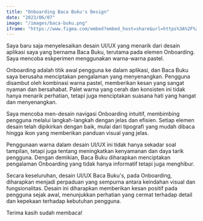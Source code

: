 ```yaml
---
title: "Onboarding Baca Buku's Design"
date: "2023/06/07"
image: "/images/baca-buku.png"
iframe: "https://www.figma.com/embed?embed_host=share&url=https%3A%2F%2Fwww.figma.com%2Ffile%2FikamvOTBdV7q5Mny3bndsc%2FBaca-Buku's-Design-App%3Ftype%3Ddesign%26mode%3Ddesign%26t%3DW6PvYfHl7xO1iffm-1"
---
```


<!-- @format -->

Saya baru saja menyelesaikan desain UI/UX yang menarik dari desain aplikasi saya yang bernama Baca Buku, terutama pada elemen Onboarding. Saya mencoba eskperimen menggunakan warna-warna pastel.

Onboarding adalah titik awal pengguna ke dalam aplikasi, dan Baca Buku saya berusaha menciptakan pengalaman yang menyenangkan. Pengguna disambut oleh kombinasi warna pastel, memberikan kesan yang sangat nyaman dan bersahabat. Palet warna yang cerah dan konsisten ini tidak hanya menarik perhatian, tetapi juga menciptakan suasana hati yang hangat dan menyenangkan.

Saya mencoba men-desain navigasi Onboarding intuitif, membimbing pengguna melalui langkah-langkah dengan jelas dan efisien. Setiap elemen desain telah dipikirkan dengan baik, mulai dari tipografi yang mudah dibaca hingga ikon yang memberikan panduan visual yang jelas.

Penggunaan warna dalam desain UI/UX ini tidak hanya sekadar soal tampilan, tetapi juga tentang meningkatkan kenyamanan dan daya tarik pengguna. Dengan demikian, Baca Buku diharapkan menciptakan pengalaman Onboarding yang tidak hanya informatif tetapi juga menghibur.

Secara keseluruhan, desain UI/UX Baca Buku's, pada Onboarding, diharapkan menjadi perpaduan yang sempurna antara keindahan visual dan fungsionalitas. Desain ini diharapkan memberikan kesan positif pada pengguna sejak awal, menunjukkan perhatian yang cermat terhadap detail dan kepekaan terhadap kebutuhan pengguna.

Terima kasih sudah membaca!
